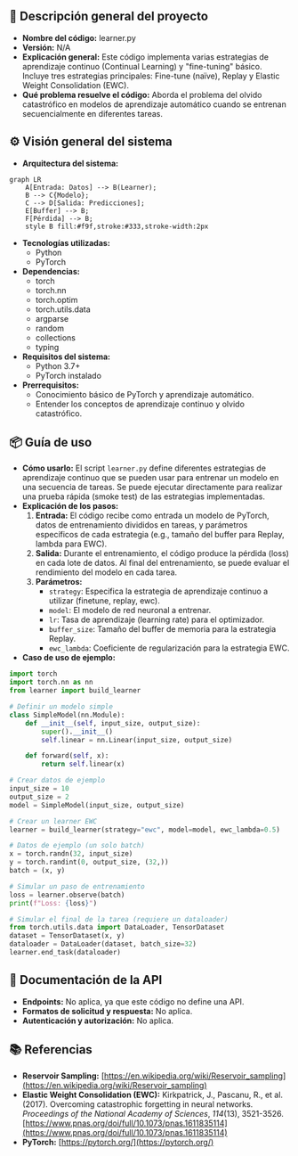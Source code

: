 ## 📄 Descripción general del proyecto

*   **Nombre del código:** learner.py
*   **Versión:** N/A
*   **Explicación general:** Este código implementa varias estrategias de aprendizaje continuo (Continual Learning) y "fine-tuning" básico. Incluye tres estrategias principales: Fine-tune (naïve), Replay y Elastic Weight Consolidation (EWC).
*   **Qué problema resuelve el código:** Aborda el problema del olvido catastrófico en modelos de aprendizaje automático cuando se entrenan secuencialmente en diferentes tareas.

## ⚙️ Visión general del sistema

*   **Arquitectura del sistema:**

```mermaid
graph LR
    A[Entrada: Datos] --> B(Learner);
    B --> C{Modelo};
    C --> D[Salida: Predicciones];
    E[Buffer] --> B;
    F[Pérdida] --> B;
    style B fill:#f9f,stroke:#333,stroke-width:2px
```

*   **Tecnologías utilizadas:**
    *   Python
    *   PyTorch
*   **Dependencias:**
    *   torch
    *   torch.nn
    *   torch.optim
    *   torch.utils.data
    *   argparse
    *   random
    *   collections
    *   typing
*   **Requisitos del sistema:**
    *   Python 3.7+
    *   PyTorch instalado
*   **Prerrequisitos:**
    *   Conocimiento básico de PyTorch y aprendizaje automático.
    *   Entender los conceptos de aprendizaje continuo y olvido catastrófico.

## 📦 Guía de uso

*   **Cómo usarlo:** El script `learner.py` define diferentes estrategias de aprendizaje continuo que se pueden usar para entrenar un modelo en una secuencia de tareas. Se puede ejecutar directamente para realizar una prueba rápida (smoke test) de las estrategias implementadas.
*   **Explicación de los pasos:**
    1.  **Entrada:** El código recibe como entrada un modelo de PyTorch, datos de entrenamiento divididos en tareas, y parámetros específicos de cada estrategia (e.g., tamaño del buffer para Replay, lambda para EWC).
    2.  **Salida:** Durante el entrenamiento, el código produce la pérdida (loss) en cada lote de datos. Al final del entrenamiento, se puede evaluar el rendimiento del modelo en cada tarea.
    3.  **Parámetros:**
        *   `strategy`: Especifica la estrategia de aprendizaje continuo a utilizar (finetune, replay, ewc).
        *   `model`: El modelo de red neuronal a entrenar.
        *   `lr`: Tasa de aprendizaje (learning rate) para el optimizador.
        *   `buffer_size`: Tamaño del buffer de memoria para la estrategia Replay.
        *   `ewc_lambda`: Coeficiente de regularización para la estrategia EWC.
*   **Caso de uso de ejemplo:**

```python
import torch
import torch.nn as nn
from learner import build_learner

# Definir un modelo simple
class SimpleModel(nn.Module):
    def __init__(self, input_size, output_size):
        super().__init__()
        self.linear = nn.Linear(input_size, output_size)

    def forward(self, x):
        return self.linear(x)

# Crear datos de ejemplo
input_size = 10
output_size = 2
model = SimpleModel(input_size, output_size)

# Crear un learner EWC
learner = build_learner(strategy="ewc", model=model, ewc_lambda=0.5)

# Datos de ejemplo (un solo batch)
x = torch.randn(32, input_size)
y = torch.randint(0, output_size, (32,))
batch = (x, y)

# Simular un paso de entrenamiento
loss = learner.observe(batch)
print(f"Loss: {loss}")

# Simular el final de la tarea (requiere un dataloader)
from torch.utils.data import DataLoader, TensorDataset
dataset = TensorDataset(x, y)
dataloader = DataLoader(dataset, batch_size=32)
learner.end_task(dataloader)
```

## 🔐 Documentación de la API

*   **Endpoints:** No aplica, ya que este código no define una API.
*   **Formatos de solicitud y respuesta:** No aplica.
*   **Autenticación y autorización:** No aplica.

## 📚 Referencias

*   **Reservoir Sampling:** [https://en.wikipedia.org/wiki/Reservoir_sampling](https://en.wikipedia.org/wiki/Reservoir_sampling)
*   **Elastic Weight Consolidation (EWC):** Kirkpatrick, J., Pascanu, R.,  et al. (2017). Overcoming catastrophic forgetting in neural networks. *Proceedings of the National Academy of Sciences*, *114*(13), 3521-3526.
    [https://www.pnas.org/doi/full/10.1073/pnas.1611835114](https://www.pnas.org/doi/full/10.1073/pnas.1611835114)
*   **PyTorch:** [https://pytorch.org/](https://pytorch.org/)
